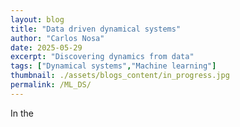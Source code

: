 ```yaml
---
layout: blog
title: "Data driven dynamical systems"
author: "Carlos Nosa"
date: 2025-05-29
excerpt: "Discovering dynamics from data"
tags: ["Dynamical systems","Machine learning"]
thumbnail: ./assets/blogs_content/in_progress.jpg
permalink: /ML_DS/
---
```


In the